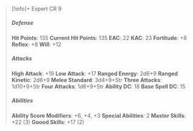 > [!info]+ Expert CR 9
> ##### Defense
> **Hit Points**: 135
> **Current Hit Points**: 135
> **EAC**: 22
> **KAC**: 23
> **Fortitude**: +8
> **Reflex**: +8
> **Will**: +12
> ##### Attacks
> **High Attack**: +19
> **Low Attack**: +17
> **Ranged Energy**: 2d6+9
> **Ranged Kinetic**: 2d8+9
> **Melee Standard**: 3d4+9+Str
> **Three Attacks**: 1d10+9+Str
> **Four Attacks**: 1d6+9+Str
> **Ability DC**: 18
> **Base Spell DC**: 15
> ##### Abilities
> **Ability Score Modifiers**: +6, +4, +3
> **Special Abilities**: 2
> **Master Skills**: +22 (3)
> **Goood Skills**: +17 (2)
